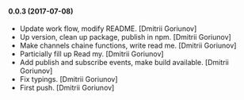 #### 0.0.3 (2017-07-08)

- Update work flow, modify README. [Dmitrii Goriunov]
- Up version, clean up package, publish in npm. [Dmitrii Goriunov]
- Make channels chaine functions, write read me. [Dmitrii Goriunov]
- Particially fill up Read my. [Dmitrii Goriunov]
- Add publish and subscribe events, make build available. [Dmitrii
  Goriunov]
- Fix typings. [Dmitrii Goriunov]
- First push. [Dmitrii Goriunov]

